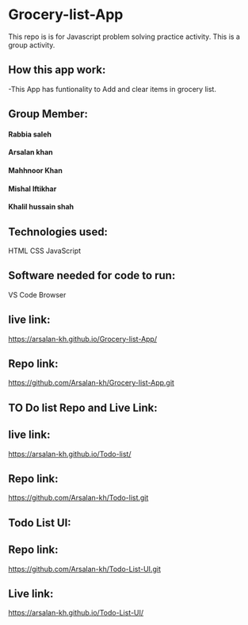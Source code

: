 # Grocery-list-App
This repo is is for Javascript problem solving practice activity. This is a group activity.

## How this app work:
-This App has funtionality to Add and clear items in grocery list.

## Group Member:

#### Rabbia saleh

#### Arsalan khan 

#### Mahhnoor Khan 

#### Mishal Iftikhar 
#### Khalil hussain shah

## Technologies used:
HTML CSS JavaScript

## Software needed for code to run:
VS Code Browser

##  live link:
https://arsalan-kh.github.io/Grocery-list-App/

## Repo link:
https://github.com/Arsalan-kh/Grocery-list-App.git

## TO Do list Repo and Live Link:

## live link:
https://arsalan-kh.github.io/Todo-list/

## Repo link:
https://github.com/Arsalan-kh/Todo-list.git


## Todo List UI:
## Repo link:
https://github.com/Arsalan-kh/Todo-List-UI.git

## Live link:
https://arsalan-kh.github.io/Todo-List-UI/

